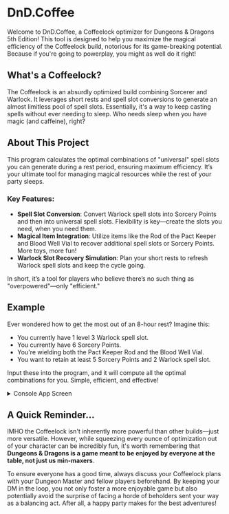 # DnD.Coffee

Welcome to DnD.Coffee, a Coffeelock optimizer for Dungeons & Dragons 5th Edition! This tool is designed to help you maximize the magical efficiency of the Coffeelock build, notorious for its game-breaking potential. Because if you're going to powerplay, you might as well do it right!

## What's a Coffeelock?

The Coffeelock is an absurdly optimized build combining Sorcerer and Warlock. It leverages short rests and spell slot conversions to generate an almost limitless pool of spell slots. Essentially, it's a way to keep casting spells without ever needing to sleep. Who needs sleep when you have magic (and caffeine), right?

## About This Project

This program calculates the optimal combinations of "universal" spell slots you can generate during a rest period, ensuring maximum efficiency. It’s your ultimate tool for managing magical resources while the rest of your party sleeps.

### Key Features:

- **Spell Slot Conversion**: Convert Warlock spell slots into Sorcery Points and then into universal spell slots. Flexibility is key—create the slots you need, when you need them.
- **Magical Item Integration**: Utilize items like the Rod of the Pact Keeper and Blood Well Vial to recover additional spell slots or Sorcery Points. More toys, more fun!
- **Warlock Slot Recovery Simulation**: Plan your short rests to refresh Warlock spell slots and keep the cycle going.

In short, it’s a tool for players who believe there’s no such thing as "overpowered"—only "efficient."

## Example

Ever wondered how to get the most out of an 8-hour rest? Imagine this:

- You currently have 1 level 3 Warlock spell slot.
- You currently have 6 Sorcery Points.
- You're wielding both the Pact Keeper Rod and the Blood Well Vial.
- You want to retain at least 5 Sorcery Points and 2 Warlock spell slot.

Input these into the program, and it will compute all the optimal combinations for you. Simple, efficient, and effective!

<details>
  <summary>Console App Screen</summary>

 ![immagine](https://github.com/user-attachments/assets/41eb2154-11df-4c15-9b8a-db2be34ced3e)

</details>

## A Quick Reminder...

IMHO the Coffeelock isn't inherently more powerful than other builds—just more versatile. However, while squeezing every ounce of optimization out of your character can be incredibly fun, it's worth remembering that **Dungeons & Dragons is a game meant to be enjoyed by everyone at the table, not just us min-maxers**.

To ensure everyone has a good time, always discuss your Coffeelock plans with your Dungeon Master and fellow players beforehand. By keeping your DM in the loop, you not only foster a more enjoyable game but also potentially avoid the surprise of facing a horde of beholders sent your way as a balancing act. After all, a happy party makes for the best adventures!
